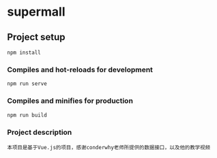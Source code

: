 # supermall

## Project setup
```
npm install
```

### Compiles and hot-reloads for development
```
npm run serve
```

### Compiles and minifies for production
```
npm run build
```

### Project description
```
本项目是基于Vue.js的项目，感谢conderwhy老师所提供的数据接口，以及他的教学视频
```

